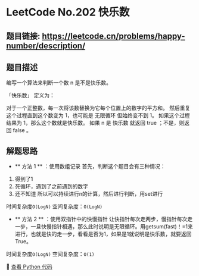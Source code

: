 # LeetCode No.202 快乐数

## 题目链接: https://leetcode.cn/problems/happy-number/description/

## 题目描述
编写一个算法来判断一个数 n 是不是快乐数。

「快乐数」 定义为：

对于一个正整数，每一次将该数替换为它每个位置上的数字的平方和。
然后重复这个过程直到这个数变为 1，也可能是 无限循环 但始终变不到 1。
如果这个过程 结果为 1，那么这个数就是快乐数。
如果 n 是 快乐数 就返回 true ；不是，则返回 false 。

## 解题思路
- ** 方法 1 ** ：使用数组记录
首先，判断这个题目会有三种情况：
1. 得到了1
2. 死循环，遇到了之前遇到的数字
3. 还不知道
所以可以持续进行n的计算，然后进行判断，用set进行

时间复杂度`O(LogN)` 
空间复杂度：`O(LogN)`

- ** 方法 2 ** ：使用双指针中的快慢指针
让快指针每次走两步，慢指针每次走一步，一旦快慢指针相遇，那么此时说明是无限循环。用getsum(fast)！=1来进行，也就是快的走一步，看看是否为1，如果是1就说明是快乐数，就要返回True。

时间复杂度`O(LogN)` 
空间复杂度：`O(1)`

📌 [查看 Python 代码](../solutions/python/No_202_快乐数.py)